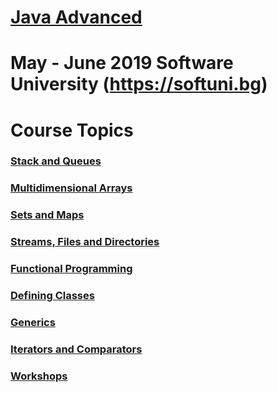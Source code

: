# [Java Advanced]()

# <b>May - June 2019 Software University</b> (https://softuni.bg)

# <b>Course Topics</b><br/>
### [Stack and Queues](https://github.com/almanaha/SoftUni/tree/master/Java%20Advanced/StacksAndQueues)<br/>
### [Multidimensional Arrays](https://https://github.com/almanaha/SoftUni/tree/master/Java%20Advanced/MultidimensionArrays)<br/>
### [Sets and Maps](https://github.com/almanaha/Software-University/tree/master/Java%20Advanced/SetsAndMaps)<br/>
### [Streams, Files and Directories](https://github.com/almanaha/Software-University/tree/master/Java%20Advanced/FilesAndStreams)<br/>
### [Functional Programming](https://github.com/almanaha/Software-University/tree/master/Java%20Advanced/FunctionalProgramming)<br/>
### [Defining Classes]()<br/>
### [Generics](https://github.com/almanaha/Software-University/tree/master/Java%20Advanced/Generics)<br/>
### [Iterators and Comparators](https://github.com/almanaha/SoftUni/tree/master/Java%20Advanced/IteratorsAndComparators)<br/>
### [Workshops](https://github.com/almanaha/Software-University/tree/master/Java%20Advanced/Workshops)<br/>
